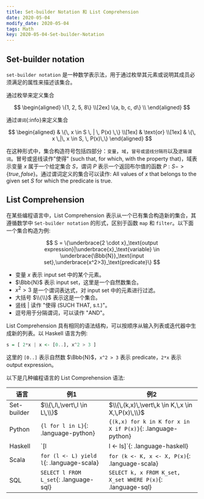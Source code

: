 ```yaml
---
title: Set-builder Notation 和 List Comprehension
date: 2020-05-04
modify_date: 2020-05-04
tags: Math
key: 2020-05-04-Set-builder-Notation
---
```


## Set-builder notation

`set-builder notation` 是一种数学表示法，用于通过枚举其元素或说明其成员必须满足的属性来描述该集合。

<!--more-->

通过枚举来定义集合

$$
\begin{aligned}
    \{1, 2, 5, 8\} \\[2ex]
    \{a, b, c, d\} \\
\end{aligned}
$$

通过`谓词`{:info}来定义集合

$$
\begin{aligned}
    & \{\, x \in S \, | \, P(x) \,\} \\[1ex]
    & \text{or} \\[1ex]
    & \{\, x \,|\, x \in S, \, P(x)\,\}
\end{aligned}
$$

在这种形式中，集合构造符号包括四部分：`变量`，`域`，`冒号或竖线分隔符`以及`逻辑谓词`。冒号或竖线读作"使得" (such that, for which, with the property that)，域表示变量 $x$ 属于一个给定集合 $S$，谓词 $P$ 表示一个返回布尔值的函数 $P:S->\{true, false\}$。通过谓词定义的集合可以读作:  All values of $x$ that belongs to the given set $S$ for which the predicate is true.

## List Comprehension

在某些编程语言中，List Comprehension 表示从一个已有集合构造新的集合，其遵循数学中 `Set-builder notation` 的形式，区别于函数 `map` 和 `filter`。以下面一个集合构造为例:

$$
S = \{\underbrace{2 \cdot x}_\text{output expression}|\underbrace{x}_\text{variable} \in \underbrace{\Bbb{N}}_\text{input set},\underbrace{x^2>3}_\text{predicate}\}
$$

- 变量 $x$ 表示 input set 中的某个元素。
- $\Bbb{N}$ 表示 input set，这里是一个自然数集合。
- $x^2>3$ 是一个谓词表达式，对 input set 中的元素进行过滤。
- 大括号 $\\{\\}$ 表示这是一个集合。
- 竖线 $\vert$ 读作 "使得 (SUCH THAT, s.t.)"。
- 逗号用于分隔谓词，可以读作 "AND"。

List Comprehension 具有相同的语法结构，可以按顺序从输入列表或迭代器中生成新的列表。以 Haskell 语言为例:

```haskell
s = [ 2*x | x <- [0..], x^2 > 3 ]
```

这里的 `[0..]` 表示自然数 $\Bbb{N}$，`x^2 > 3` 表示 predicate，`2*x` 表示 output expression。

以下是几种编程语言的 List Comprehension 语法:

| 语言 | 例1 | 例2 |
| --- | --- | --- |
| Set-builder | $\\{\,l\,\vert\,l \in L\,\\}$ | $\\{\,(k,x)\,\vert\,k \in K,\,x \in X,\,P(x)\,\\}$ |
| Python | `{l for l in L}`{: .language-python} | `{(k,x) for k in K for x in X if P(x)}`{: .language-python} |
| Haskell | `[l | l <- ls]`{: .language-haskell} | `[(k,x) | k <- ks, x <- xs, p x]`{: .language-haskell} |
| Scala | `for (l <- L) yield l`{: .language-scala} | `for (k <- K, x <- X, P(x)`{: .language-scala} |
| SQL | `SELECT l FROM L_set`{: .language-sql} | `SELECT k, x FROM K_set, X_set WHERE P(x)`{: .language-sql} |
